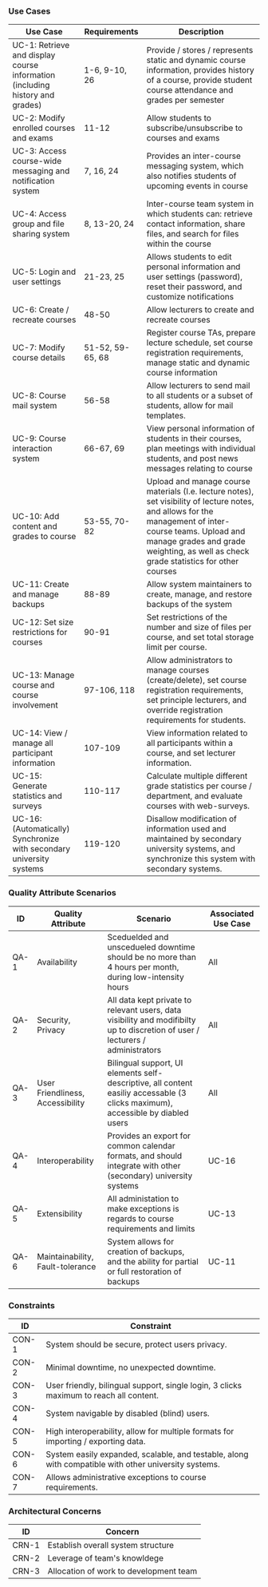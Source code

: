 ### Use Cases

| Use Case                                                     | Requirements     | Description                                                  |
| ------------------------------------------------------------ | ---------------- | ------------------------------------------------------------ |
| UC-1: Retrieve and display course information (including history and grades) | 1-6, 9-10, 26    | Provide / stores / represents static and dynamic course information, provides history of a course, provide student course attendance and grades per semester |
| UC-2: Modify enrolled courses and exams                      | 11-12            | Allow students to subscribe/unsubscribe to courses and exams |
| UC-3: Access course-wide messaging and notification system   | 7, 16, 24        | Provides an inter-course messaging system, which also notifies students of upcoming events in course |
| UC-4: Access group and file sharing system                   | 8, 13-20, 24     | Inter-course team system in which students can: retrieve contact information, share files, and search for files within the course |
| UC-5: Login and user settings                                | 21-23, 25        | Allows students to edit personal information and user settings (password), reset their password, and customize notifications |
| UC-6: Create / recreate courses                              | 48-50            | Allow lecturers to create and recreate courses               |
| UC-7: Modify course details                                  | 51-52, 59-65, 68 | Register course TAs, prepare lecture schedule, set course registration requirements, manage static and dynamic course information |
| UC-8: Course mail system                                     | 56-58            | Allow lecturers to send mail to all students or a subset of students, allow for mail templates. |
| UC-9: Course interaction system                              | 66-67, 69        | View personal information of students in their courses, plan meetings with individual students, and post news messages relating to course |
| UC-10: Add content and grades to course                      | 53-55, 70-82     | Upload and manage course materials (I.e. lecture notes), set visibility of lecture notes, and allows for the management of inter-course teams. Upload and manage grades and grade weighting, as well as check grade statistics for other courses |
| UC-11: Create and manage backups                             | 88-89            | Allow system maintainers to create, manage, and restore backups of the system |
| UC-12: Set size restrictions for courses                     | 90-91            | Set restrictions of the number and size of files per course, and set total storage limit per course. |
| UC-13: Manage course and course involvement                  | 97-106, 118      | Allow administrators to manage courses (create/delete), set course registration requirements, set principle lecturers, and override registration requirements for students. |
| UC-14: View / manage all participant information             | 107-109          | View information related to all participants within a course, and set lecturer information. |
| UC-15: Generate statistics and surveys                       | 110-117          | Calculate multiple different grade statistics per course / department, and evaluate courses with web-surveys. |
| UC-16: (Automatically) Synchronize with secondary university systems | 119-120          | Disallow modification of information used and maintained by secondary university systems, and synchronize this system with secondary systems. |

### Quality Attribute Scenarios

| ID   | Quality Attribute                | Scenario                                                     | Associated Use Case |
| ---- | -------------------------------- | ------------------------------------------------------------ | ------------------- |
| QA-1 | Availability                     | Sceduelded and unscedueled downtime should be no more than 4 hours per month, during low-intensity hours | All                 |
| QA-2 | Security, Privacy                | All data kept private to relevant users, data visibility and modifibilty up to discretion of user / lecturers / administrators | All                 |
| QA-3 | User Friendliness, Accessibility | Bilingual support, UI elements self-descriptive, all content easiliy accessable (3 clicks maximum), accessible by diabled users | All                 |
| QA-4 | Interoperability                 | Provides an export for common calendar formats, and should integrate with other (secondary) university systems | UC-16               |
| QA-5 | Extensibility                    | All administation to make exceptions is regards to course requirements and limits | UC-13               |
| QA-6 | Maintainability, Fault-tolerance | System allows for creation of backups, and the ability for partial or full restoration of backups | UC-11               |

### Constraints

| ID    | Constraint                                                   |
| ----- | ------------------------------------------------------------ |
| CON-1 | System should be secure, protect users privacy.              |
| CON-2 | Minimal downtime, no unexpected downtime.                    |
| CON-3 | User friendly, bilingual support, single login, 3 clicks maximum to reach all content. |
| CON-4 | System navigable by disabled (blind) users.                  |
| CON-5 | High interoperability, allow for multiple formats for importing / exporting data. |
| CON-6 | System easily expanded, scalable, and testable, along with compatible with other university systems. |
| CON-7 | Allows administrative exceptions to course requirements.     |

### Architectural Concerns

| ID    | Concern                                |
| ----- | -------------------------------------- |
| CRN-1 | Establish overall system structure     |
| CRN-2 | Leverage of team's knowldege           |
| CRN-3 | Allocation of work to development team |